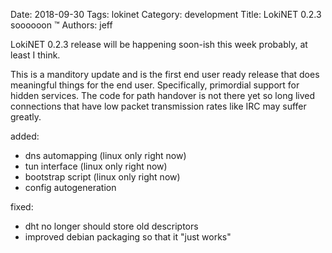 Date: 2018-09-30
Tags: lokinet
Category: development
Title: LokiNET 0.2.3 soooooon ™
Authors: jeff
 
LokiNET 0.2.3 release will be happening soon-ish this week probably, at least I think.

This is a manditory update and is the first end user ready release that does
meaningful things for the end user. Specifically, primordial support for hidden services.
The code for path handover is not there yet so long lived connections that have low packet 
transmission rates like IRC may suffer greatly.

added:

* dns automapping (linux only right now)
* tun interface (linux only right now)
* bootstrap script (linux only right now)
* config autogeneration

fixed:

* dht no longer should store old descriptors
* improved debian packaging so that it "just works"
